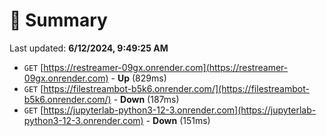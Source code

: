 # 📖 Summary
Last updated: **6/12/2024, 9:49:25 AM**

- `GET` [https://restreamer-09gx.onrender.com](https://restreamer-09gx.onrender.com) - **Up** (829ms)
- `GET` [https://filestreambot-b5k6.onrender.com/](https://filestreambot-b5k6.onrender.com/) - **Down** (187ms)
- `GET` [https://jupyterlab-python3-12-3.onrender.com](https://jupyterlab-python3-12-3.onrender.com) - **Down** (151ms)
